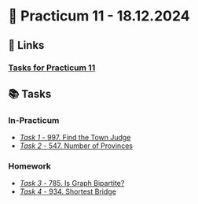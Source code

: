 # 📝 Practicum 11 - 18.12.2024

## 🔗 Links
### [Tasks for Practicum 11](https://leetcode.com/problem-list/ayzskyot/)

## 📚 Tasks
### In-Practicum
- [*Task 1* - 997. Find the Town Judge](https://leetcode.com/problems/find-the-town-judge/description/?envType=problem-list-v2&envId=ayzskyot)
- [*Task 2* - 547. Number of Provinces](https://leetcode.com/problems/number-of-provinces/description/?envType=problem-list-v2&envId=ayzskyot)
### Homework
- [*Task 3* - 785. Is Graph Bipartite?](https://leetcode.com/problems/is-graph-bipartite/description/?envType=problem-list-v2&envId=ayzskyot)
- [*Task 4* - 934. Shortest Bridge](https://leetcode.com/problems/shortest-bridge/description/?envType=problem-list-v2&envId=ayzskyot)
